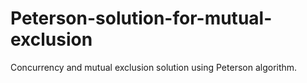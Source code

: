 # Peterson-solution-for-mutual-exclusion
Concurrency and mutual exclusion solution using Peterson algorithm.
